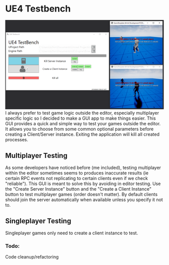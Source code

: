 # UE4 Testbench
![Alt text](Source/Images/rmImg.PNG?raw=true "UE4 Testbench")
I always prefer to test game logic outside the editor, especially multiplayer specific logic so I decided to make a GUI app to make things easier. This GUI provides a quick and simple way to test your games outside the editor. It allows you to choose from some common optional parameters before creating a Client/Server instance. Exiting the application will kill all created processes.

## Multiplayer Testing
As some developers have noticed before (me included), testing multiplayer within the editor sometimes seems to produces inaccurate results (ie certain RPC events not replicating to certain clients even if we check "reliable"). This GUI is meant to solve this by avoiding in editor testing.
Use the "Create Server Instance" button and the "Create a Client Instance" button to test multiplayer games (order doesn't matter). By default clients should join the server automatically when available unless you specify it not to.

## Singleplayer Testing
Singleplayer games only need to create a client instance to test.

### Todo:
Code cleanup/refactoring<br />
